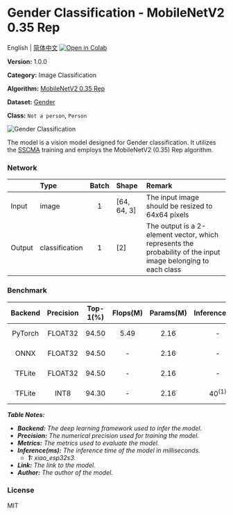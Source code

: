 # Gender Classification - MobileNetV2 0.35 Rep

English | [简体中文](../zh_CN/Gender_Classification_MobileNetV2_0.35_Rep_64.md) [![Open in Colab](https://colab.research.google.com/assets/colab-badge.svg)](https://colab.research.google.com/github/seeed-studio/sscma-model-zoo/blob/main/notebooks/en/Gender_Classification_MobileNetV2_0.35_Rep_64.ipynb)

**Version:** 1.0.0

**Category:** Image Classification

**Algorithm:** [MobileNetV2 0.35 Rep](configs/classification/mobnetv2_0.35_rep_1bx16_300e_custom.py)

**Dataset:** [Gender](https://universe.roboflow.com/seeed-studio-e2fso/gender-8vbxd)

**Class:** `Not a person`, `Person`

![Gender Classification](https://files.seeedstudio.com/sscma/static/gender_cls.png)

The model is a vision model designed for Gender classification. It utilizes the [SSCMA](https://github.com/Seeed-Studio/SSCMA) training and employs the MobileNetV2 (0.35) Rep algorithm.

### Network 

|        | Type           |  Batch  | Shape       | Remark                                                                                                        |
|:-------|:---------------|:-------:|:------------|:--------------------------------------------------------------------------------------------------------------|
| Input  | image          |    1    | [64, 64, 3] | The input image should be resized to 64x64 pixels                                                             |
| Output | classification |    1    | [2]         | The output is a 2-element vector, which represents the probability of the input image belonging to each class |
### Benchmark

|  Backend  |  Precision  |  Top-1(%)  |  Flops(M)  |  Params(M)  |  Inference(ms)   |                                                                          Download                                                                          |    Author    |
|:---------:|:-----------:|:----------:|:----------:|:-----------:|:----------------:|:----------------------------------------------------------------------------------------------------------------------------------------------------------:|:------------:|
|  PyTorch  |   FLOAT32   |   94.50    |    5.49    |    2.16     |        -         | [Link](https://files.seeedstudio.com/sscma/model_zoo/classification/models/gender/mbv2_0.35_rep_gender_sha1_62336a001f0cd58d2ac8ed5a6823b9ac7374f276.pth)  | Seeed Studio |
|   ONNX    |   FLOAT32   |   94.50    |     -      |    2.16     |        -         |   [Link](https://files.seeedstudio.com/sscma/model_zoo/classification/models/gender/mbv2_0.35_rep_gender_a9031151303fb4eaeae99262d26c0719a7bca7d7.onnx)    | Seeed Studio |
|  TFLite   |   FLOAT32   |   94.50    |     -      |    2.16     |        -         |  [Link](https://files.seeedstudio.com/sscma/model_zoo/classification/models/gender/mbv2_0.35_rep_gender_5e6dc80bd5f3ddb429326a27f767816d998c919b.tflite)   | Seeed Studio |
|  TFLite   |    INT8     |   94.30    |     -      |    2.16     | 40<sup>(1)</sup> | [Link](https://files.seeedstudio.com/sscma/model_zoo/classification/gender/mbv2_0.35_rep_gender_int8_sha1_2bc5677615f8aeb41bffe21e25de6d01f91c3a41.tflite) | Seeed Studio |

***Table Notes:***

- ***Backend:** The deep learning framework used to infer the model.*
- ***Precision:** The numerical precision used for training the model.*
- ***Metrics:** The metrics used to evaluate the model.*
- ***Inference(ms):** The inference time of the model in milliseconds.*
  - ***1:** xiao_esp32s3.*
- ***Link:** The link to the model.*
- ***Author:** The author of the model.*

### License

MIT

